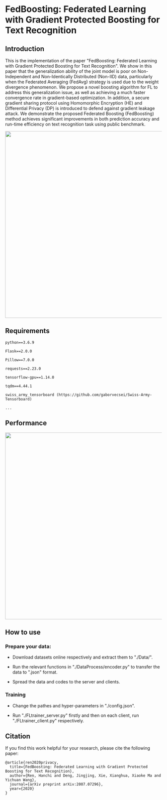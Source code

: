 # FedBoosting: Federated Learning with Gradient Protected Boosting for Text Recognition

## Introduction

This is the implementation of the paper "FedBoosting: Federated Learning with Gradient Protected Boosting for Text Recognition". We show in this paper that the generalization ability of the joint model is poor on Non-Independent and Non-Identically Distributed (Non-IID) data, particularly when the Federated Averaging (FedAvg) strategy is used due to the weight divergence phenomenon. We propose a novel boosting algorithm for FL to address this generalization issue, as well as achieving a much faster convergence rate in gradient-based optimization. In addition, a secure gradient sharing protocol using Homomorphic Encryption (HE) and Differential Privacy (DP) is introduced to defend against gradient leakage attack. We demonstrate the proposed Federated Boosting (FedBoosting) method achieves significant improvements in both prediction accuracy and run-time efficiency on text recognition task using public benchmark.

<div align=center><img src="https://github.com/Rand2AI/FedBoosting/blob/main/Image/FedBoost_illustration.png" width=600/></div>

## Requirements

    python==3.6.9

    Flask==2.0.0

    Pillow==7.0.0

    requests==2.23.0

    tensorflow-gpu==1.14.0

    tqdm==4.44.1

    swiss_army_tensorboard (https://github.com/gaborvecsei/Swiss-Army-Tensorboard)

    ...

## Performance

<div align=center><img src="https://github.com/Rand2AI/FedBoosting/blob/main/Image/FedBoost_performance.png" width=600/></div>

## How to use

### Prepare your data:

 * Download datasets online respectively and extract them to "./Data/".
    
 * Run the relevant functions in "./DataProcess/encoder.py" to transfer the data to ".json" format.

 * Spread the data and codes to the server and clients.

### Training

 * Change the pathes and hyper-parameters in "./config.json".

 * Run "./FLtrainer_server.py" firstly and then on each client, run "./FLtrainer_client.py" respectively.

## Citation

If you find this work helpful for your research, please cite the following paper:

    @article{ren2020privacy,
      title={FedBoosting: Federated Learning with Gradient Protected Boosting for Text Recognition},
      author={Ren, Hanchi and Deng, Jingjing, Xie, Xianghua, Xiaoke Ma and Yichuan Wang},
      journal={arXiv preprint arXiv:2007.07296},
      year={2020}
    }
